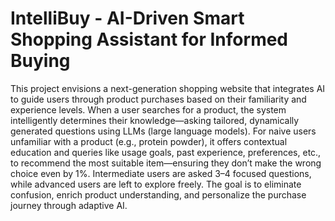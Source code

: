 # IntelliBuy - AI-Driven Smart Shopping Assistant for Informed Buying
This project envisions a next-generation shopping website that integrates AI to guide users through product purchases based on their familiarity and experience levels. When a user searches for a product, the system intelligently determines their knowledge—asking tailored, dynamically generated questions using LLMs (large language models). For naive users unfamiliar with a product (e.g., protein powder), it offers contextual education and queries like usage goals, past experience, preferences, etc., to recommend the most suitable item—ensuring they don’t make the wrong choice even by 1%. Intermediate users are asked 3–4 focused questions, while advanced users are left to explore freely. The goal is to eliminate confusion, enrich product understanding, and personalize the purchase journey through adaptive AI.
